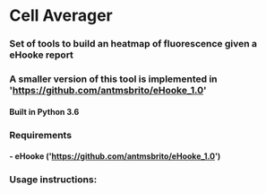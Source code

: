 # Cell Averager
### Set of tools to build an heatmap of fluorescence given a eHooke report
### A smaller version of this tool is implemented in 'https://github.com/antmsbrito/eHooke_1.0'
#### Built in Python 3.6 


### Requirements
#### - eHooke ('https://github.com/antmsbrito/eHooke_1.0')

### Usage instructions: 
